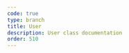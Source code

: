 ```yaml
---
code: true
type: branch
title: User
description: User class documentation
order: 510
---
```


<RedirectToFirstChild />
